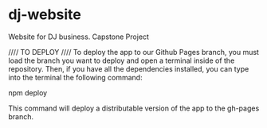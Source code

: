 # dj-website
Website for DJ business.  Capstone Project

//// TO DEPLOY ////
To deploy the app to our Github Pages branch, you must load the branch you want to deploy and open a terminal inside of the repository. Then, if you have all the dependencies installed, you can type into the terminal the following command:

npm deploy

This command will deploy a distributable version of the app to the gh-pages branch.